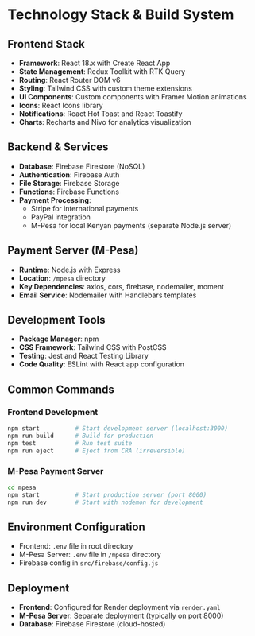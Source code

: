 # Technology Stack & Build System

## Frontend Stack
- **Framework**: React 18.x with Create React App
- **State Management**: Redux Toolkit with RTK Query
- **Routing**: React Router DOM v6
- **Styling**: Tailwind CSS with custom theme extensions
- **UI Components**: Custom components with Framer Motion animations
- **Icons**: React Icons library
- **Notifications**: React Hot Toast and React Toastify
- **Charts**: Recharts and Nivo for analytics visualization

## Backend & Services
- **Database**: Firebase Firestore (NoSQL)
- **Authentication**: Firebase Auth
- **File Storage**: Firebase Storage
- **Functions**: Firebase Functions
- **Payment Processing**: 
  - Stripe for international payments
  - PayPal integration
  - M-Pesa for local Kenyan payments (separate Node.js server)

## Payment Server (M-Pesa)
- **Runtime**: Node.js with Express
- **Location**: `/mpesa` directory
- **Key Dependencies**: axios, cors, firebase, nodemailer, moment
- **Email Service**: Nodemailer with Handlebars templates

## Development Tools
- **Package Manager**: npm
- **CSS Framework**: Tailwind CSS with PostCSS
- **Testing**: Jest and React Testing Library
- **Code Quality**: ESLint with React app configuration

## Common Commands

### Frontend Development
```bash
npm start          # Start development server (localhost:3000)
npm run build      # Build for production
npm test           # Run test suite
npm run eject      # Eject from CRA (irreversible)
```

### M-Pesa Payment Server
```bash
cd mpesa
npm start          # Start production server (port 8000)
npm run dev        # Start with nodemon for development
```

## Environment Configuration
- Frontend: `.env` file in root directory
- M-Pesa Server: `.env` file in `/mpesa` directory
- Firebase config in `src/firebase/config.js`

## Deployment
- **Frontend**: Configured for Render deployment via `render.yaml`
- **M-Pesa Server**: Separate deployment (typically on port 8000)
- **Database**: Firebase Firestore (cloud-hosted)